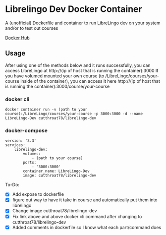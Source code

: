 # Librelingo Dev Docker Container
A (unofficial) Dockerfile and container to run LibreLingo dev on your system and/or to test out courses

[Docker Hub](https://hub.docker.com/r/cutthroat78/librelingo-dev)

## Usage
After using one of the methods below and it runs successfully, you can access LibreLingo at http://(ip of host that is running the container):3000
If you have volumed mounted your own course (to /LibreLingo/courses/your-course inside of the container), you can access it here http://(ip of host that is running the container):3000/course/your-course
### docker cli
```
docker container run -v (path to your course):/LibreLingo/courses/your-course -p 3000:3000 -d --name LibreLingo-Dev cutthroat78/librelingo-dev
```
### docker-compose
```
version: '3.3'
services:
    librelingo-dev:
        volumes:
            - (path to your course)
        ports:
            - '3000:3000'
        container_name: LibreLingo-Dev
        image: cutthroat78/librelingo-dev
```

To-Do:

- [x] Add expose to dockerfile
- [x] figure out way to have it take in course and automatically put them into librelingo
- [x] Change image cutthroat78/librelingo-dev
- [x] Fix link above and above docker cli command after changing to cutthroat78/librelingo-dev
- [x] Added comments in dockerfile so I know what each part/command does
